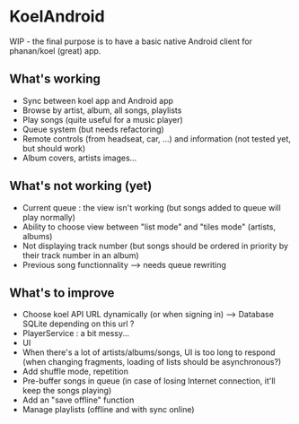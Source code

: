 # KoelAndroid
WIP - the final purpose is to have a basic native Android client for phanan/koel (great) app.

## What's working

- Sync between koel app and Android app
- Browse by artist, album, all songs, playlists
- Play songs (quite useful for a music player)
- Queue system (but needs refactoring)
- Remote controls (from headseat, car, ...) and information (not tested yet, but should work)
- Album covers, artists images...

## What's not working (yet)

- Current queue : the view isn't working (but songs added to queue will play normally)
- Ability to choose view between "list mode" and "tiles mode" (artists, albums)
- Not displaying track number (but songs should be ordered in priority by their track number in an album)
- Previous song functionnality --> needs queue rewriting

## What's to improve

- Choose koel API URL dynamically (or when signing in) --> Database SQLite depending on this url ?
- PlayerService : a bit messy...
- UI
- When there's a lot of artists/albums/songs, UI is too long to respond (when changing fragments, loading of lists should be asynchronous?)
- Add shuffle mode, repetition
- Pre-buffer songs in queue (in case of losing Internet connection, it'll keep the songs playing)
- Add an "save offline" function
- Manage playlists (offline and with sync online)
